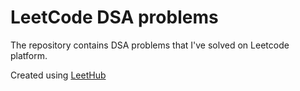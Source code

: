 # LeetCode DSA problems

The repository contains DSA problems that I've solved on Leetcode platform.

Created using [LeetHub](https://github.com/QasimWani/LeetHub)
